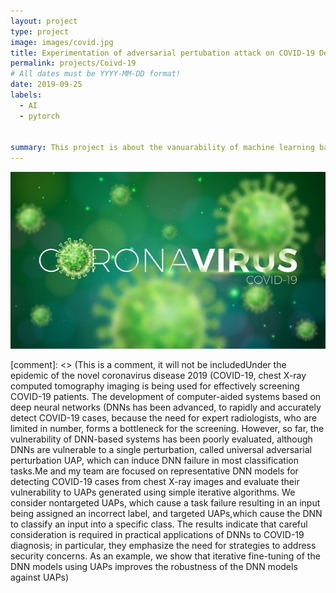 ```yaml
---
layout: project
type: project
image: images/covid.jpg
title: Experimentation of adversarial pertubation attack on COVID-19 Detection attack
permalink: projects/Coivd-19
# All dates must be YYYY-MM-DD format!
date: 2019-09-25
labels:
  - AI
  - pytorch


summary: This project is about the vanuarability of machine learning based covid detection andexploiting the vanuarability
---
```


<div class="ui images">
  <img class="ui image" src="../images/covid_wall.jpg">
</div>



[comment]: <> (This is a comment, it will not be includedUnder the epidemic of the novel coronavirus disease 2019 (COVID-19, chest X-ray computed tomography imaging is being used for effectively screening COVID-19 patients. The development of computer-aided systems based on deep neural networks (DNNs has been advanced, to rapidly and accurately detect COVID-19 cases, because the need for expert radiologists, who are limited in number, forms a bottleneck for the screening. However, so far, the vulnerability of DNN-based systems has been poorly evaluated, although DNNs are vulnerable to a single perturbation, called universal adversarial perturbation UAP, which can induce DNN failure in most classification tasks.Me and my team are  focused on representative DNN models for detecting COVID-19 cases from chest X-ray images and evaluate their vulnerability to UAPs generated using simple iterative algorithms. We consider nontargeted UAPs, which cause a task failure resulting in an input being assigned an incorrect label, and targeted UAPs,which cause the DNN to classify an input into a specific class. The results indicate that careful consideration is required in practical applications of DNNs to COVID-19 diagnosis; in particular, they emphasize the need for strategies to address security concerns. As an example, we show that iterative fine-tuning of the DNN models using UAPs improves the robustness of the DNN models against UAPs)
